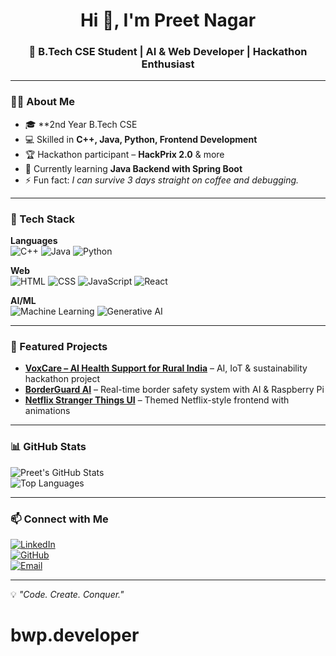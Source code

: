 <h1 align="center">Hi 👋, I'm Preet Nagar</h1>
<h3 align="center">🚀 B.Tech CSE Student | AI & Web Developer | Hackathon Enthusiast</h3>

---

### 🧑‍💻 About Me
- 🎓 **2nd Year B.Tech CSE 
- 💻 Skilled in **C++, Java, Python, Frontend Development**
- 🏆 Hackathon participant – **HackPrix 2.0** & more
- 🌱 Currently learning **Java Backend with Spring Boot**
- ⚡ Fun fact: *I can survive 3 days straight on coffee and debugging.*

---

### 🔧 Tech Stack

**Languages**  
![C++](https://img.shields.io/badge/-C++-00599C?style=flat&logo=cplusplus&logoColor=white)
![Java](https://img.shields.io/badge/-Java-orange?style=flat&logo=java&logoColor=white)
![Python](https://img.shields.io/badge/-Python-3776AB?style=flat&logo=python&logoColor=white)

**Web**  
![HTML](https://img.shields.io/badge/-HTML5-E34F26?style=flat&logo=html5&logoColor=white)
![CSS](https://img.shields.io/badge/-CSS3-1572B6?style=flat&logo=css3&logoColor=white)
![JavaScript](https://img.shields.io/badge/-JavaScript-F7DF1E?style=flat&logo=javascript&logoColor=black)
![React](https://img.shields.io/badge/-React-61DAFB?style=flat&logo=react&logoColor=black)

**AI/ML**  
![Machine Learning](https://img.shields.io/badge/-Machine%20Learning-102230?style=flat&logo=tensorflow&logoColor=orange)
![Generative AI](https://img.shields.io/badge/-Generative%20AI-purple?style=flat)

---

### 📌 Featured Projects
- **[VoxCare – AI Health Support for Rural India](#)** – AI, IoT & sustainability hackathon project  
- **[BorderGuard AI](#)** – Real-time border safety system with AI & Raspberry Pi  
- **[Netflix Stranger Things UI](#)** – Themed Netflix-style frontend with animations

---

### 📊 GitHub Stats
![Preet's GitHub Stats](https://github-readme-stats.vercel.app/api?username=preetnagar&show_icons=true&theme=radical)  
![Top Languages](https://github-readme-stats.vercel.app/api/top-langs/?username=preetnagar&layout=compact&theme=radical)

---

### 📫 Connect with Me
[![LinkedIn](https://img.shields.io/badge/-LinkedIn-blue?style=flat&logo=linkedin)](https://linkedin.com/in/your-link)  
[![GitHub](https://img.shields.io/badge/-GitHub-black?style=flat&logo=github)](https://github.com/preetnagar)  
[![Email](https://img.shields.io/badge/-Email-white?style=flat&logo=gmail)](mailto:your-email@gmail.com)

---

💡 *"Code. Create. Conquer."*
# bwp.developer
